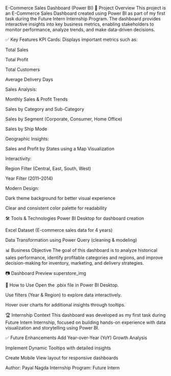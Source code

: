  E-Commerce Sales Dashboard (Power BI)
📌 Project Overview
This project is an E-Commerce Sales Dashboard created using Power BI as part of my first task during the Future Intern Internship Program. The dashboard provides interactive insights into key business metrics, enabling stakeholders to monitor performance, analyze trends, and make data-driven decisions.

✅ Key Features
KPI Cards: Displays important metrics such as:

Total Sales

Total Profit

Total Customers

Average Delivery Days

Sales Analysis:

Monthly Sales & Profit Trends

Sales by Category and Sub-Category

Sales by Segment (Corporate, Consumer, Home Office)

Sales by Ship Mode

Geographic Insights:

Sales and Profit by States using a Map Visualization

Interactivity:

Region Filter (Central, East, South, West)

Year Filter (2011–2014)

Modern Design:

Dark theme background for better visual experience

Clear and consistent color palette for readability

🛠️ Tools & Technologies
Power BI Desktop for dashboard creation

Excel Dataset (E-commerce sales data for 4 years)

Data Transformation using Power Query (cleaning & modeling)

📊 Business Objective
The goal of this dashboard is to analyze historical sales performance, identify profitable categories and regions, and improve decision-making for inventory, marketing, and delivery strategies.

📷 Dashboard Preview
superstore_img

🚀 How to Use
Open the .pbix file in Power BI Desktop.

Use filters (Year & Region) to explore data interactively.

Hover over charts for additional insights through tooltips.

🏆 Internship Context
This dashboard was developed as my first task during Future Intern Internship, focused on building hands-on experience with data visualization and storytelling using Power BI.

✅ Future Enhancements
Add Year-over-Year (YoY) Growth Analysis

Implement Dynamic Tooltips with detailed insights

Create Mobile View layout for responsive dashboards

Author: Payal Nagda
Internship Program: Future Intern


